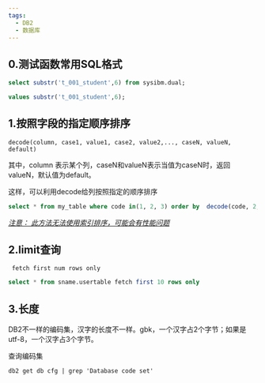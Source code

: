 ```yaml
---
tags:
  - DB2
  - 数据库
---
```



## 0.测试函数常用SQL格式

```sql
select substr('t_001_student',6) from sysibm.dual;

values substr('t_001_student',6);
```



## 1.按照字段的指定顺序排序

`decode(column, case1, value1, case2, value2,..., caseN, valueN, default)`

其中，column 表示某个列，caseN和valueN表示当值为caseN时，返回valueN，默认值为default。

这样，可以利用decode给列按照指定的顺序排序

```sql
select * from my_table where code in(1, 2, 3) order by  decode(code, 2, 1, 1, 2, 3)
```

<u>*注意： 此方法无法使用索引排序，可能会有性能问题*</u>


## 2.limit查询

` fetch first num rows only`

```sql
select * from sname.usertable fetch first 10 rows only
```

## 3.长度

DB2不一样的编码集，汉字的长度不一样。gbk，一个汉字占2个字节；如果是utf-8，一个汉字占3个字节。

查询编码集

```shell
db2 get db cfg | grep 'Database code set'
```